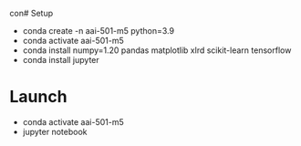 con# Setup
- conda create -n aai-501-m5 python=3.9
- conda activate aai-501-m5
- conda install numpy=1.20 pandas matplotlib xlrd scikit-learn tensorflow
- conda install jupyter



# Launch
- conda activate aai-501-m5
- jupyter notebook